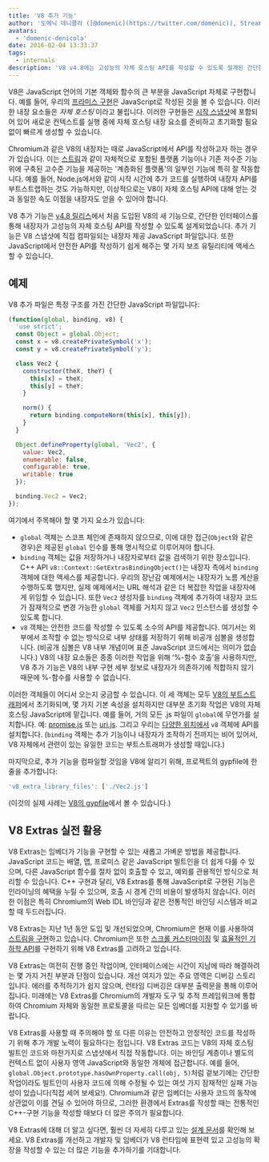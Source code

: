```yaml
---
title: 'V8 추가 기능'
author: '도메닉 데니콜라 ([@domenic](https://twitter.com/domenic)), Streams 마법사'
avatars:
  - 'domenic-denicola'
date: 2016-02-04 13:33:37
tags:
  - internals
description: 'V8 v4.8에는 고성능의 자체 호스팅 API를 작성할 수 있도록 설계된 간단한 인터페이스인 “V8 추가 기능”이 포함되어 있습니다.'
---
```

V8은 JavaScript 언어의 기본 객체와 함수의 큰 부분을 JavaScript 자체로 구현합니다. 예를 들어, 우리의 [프라미스 구현](https://code.google.com/p/chromium/codesearch#chromium/src/v8/src/js/promise.js)은 JavaScript로 작성된 것을 볼 수 있습니다. 이러한 내장 요소들은 _자체 호스팅_ 이라고 불립니다. 이러한 구현들은 [시작 스냅샷](/blog/custom-startup-snapshots)에 포함되어 있어 새로운 컨텍스트를 실행 중에 자체 호스팅 내장 요소를 준비하고 초기화할 필요 없이 빠르게 생성할 수 있습니다.

<!--truncate-->
Chromium과 같은 V8의 내장자는 때로 JavaScript에서 API를 작성하고자 하는 경우가 있습니다. 이는 [스트림](https://streams.spec.whatwg.org/)과 같이 자체적으로 포함된 플랫폼 기능이나 기존 저수준 기능 위에 구축된 고수준 기능을 제공하는 '계층화된 플랫폼'의 일부인 기능에 특히 잘 작동합니다. 예를 들어, Node.js에서와 같이 시작 시간에 추가 코드를 실행하여 내장자 API를 부트스트랩하는 것도 가능하지만, 이상적으로는 V8이 자체 호스팅 API에 대해 얻는 것과 동일한 속도 이점을 내장자도 얻을 수 있어야 합니다.

V8 추가 기능은 [v4.8 릴리스](/blog/v8-release-48)에서 처음 도입된 V8의 새 기능으로, 간단한 인터페이스를 통해 내장자가 고성능의 자체 호스팅 API를 작성할 수 있도록 설계되었습니다. 추가 기능은 V8 스냅샷에 직접 컴파일되는 내장자 제공 JavaScript 파일입니다. 또한 JavaScript에서 안전한 API를 작성하기 쉽게 해주는 몇 가지 보조 유틸리티에 액세스할 수 있습니다.

## 예제

V8 추가 파일은 특정 구조를 가진 간단한 JavaScript 파일입니다:

```js
(function(global, binding, v8) {
  'use strict';
  const Object = global.Object;
  const x = v8.createPrivateSymbol('x');
  const y = v8.createPrivateSymbol('y');

  class Vec2 {
    constructor(theX, theY) {
      this[x] = theX;
      this[y] = theY;
    }

    norm() {
      return binding.computeNorm(this[x], this[y]);
    }
  }

  Object.defineProperty(global, 'Vec2', {
    value: Vec2,
    enumerable: false,
    configurable: true,
    writable: true
  });

  binding.Vec2 = Vec2;
});
```

여기에서 주목해야 할 몇 가지 요소가 있습니다:

- `global` 객체는 스코프 체인에 존재하지 않으므로, 이에 대한 접근(`Object`와 같은 경우)은 제공된 `global` 인수를 통해 명시적으로 이루어져야 합니다.
- `binding` 객체는 값을 저장하거나 내장자로부터 값을 검색하기 위한 장소입니다. C++ API `v8::Context::GetExtrasBindingObject()`는 내장자 측에서 `binding` 객체에 대한 액세스를 제공합니다. 우리의 장난감 예제에서는 내장자가 노름 계산을 수행하도록 했지만, 실제 예제에서는 URL 해석과 같은 더 복잡한 작업을 내장자에게 위임할 수 있습니다. 또한 `Vec2` 생성자를 `binding` 객체에 추가하여 내장자 코드가 잠재적으로 변경 가능한 `global` 객체를 거치지 않고 `Vec2` 인스턴스를 생성할 수 있도록 합니다.
- `v8` 객체는 안전한 코드를 작성할 수 있도록 소수의 API를 제공합니다. 여기서는 외부에서 조작할 수 없는 방식으로 내부 상태를 저장하기 위해 비공개 심볼을 생성합니다. (비공개 심볼은 V8 내부 개념이며 표준 JavaScript 코드에서는 의미가 없습니다.) V8의 내장 요소들은 종종 이러한 작업을 위해 ʻ%-함수 호출ʼ을 사용하지만, V8 추가 기능은 V8의 내부 구현 세부 정보로 내장자가 의존하기에 적합하지 않기 때문에 %-함수를 사용할 수 없습니다.

이러한 객체들이 어디서 오는지 궁금할 수 있습니다. 이 세 객체는 모두 [V8의 부트스트래퍼](https://code.google.com/p/chromium/codesearch#chromium/src/v8/src/bootstrapper.cc)에서 초기화되며, 몇 가지 기본 속성을 설치하지만 대부분 초기화 작업은 V8의 자체 호스팅 JavaScript에 맡깁니다. 예를 들어, 거의 모든 .js 파일이 `global`에 무언가를 설치합니다. 예: [promise.js](https://code.google.com/p/chromium/codesearch#chromium/src/v8/src/js/promise.js&sq=package:chromium&l=439) 또는 [uri.js](https://code.google.com/p/chromium/codesearch#chromium/src/v8/src/js/uri.js&sq=package:chromium&l=371). 그리고 우리는 [다양한 위치에서](https://code.google.com/p/chromium/codesearch#search/&q=extrasUtils&sq=package:chromium&type=cs) `v8` 객체에 API를 설치합니다. (`binding` 객체는 추가 기능이나 내장자가 조작하기 전까지는 비어 있어서, V8 자체에서 관련이 있는 유일한 코드는 부트스트래퍼가 생성할 때입니다.)

마지막으로, 추가 기능을 컴파일할 것임을 V8에 알리기 위해, 프로젝트의 gypfile에 한 줄을 추가합니다:

```js
'v8_extra_library_files': ['./Vec2.js']
```

(이것의 실제 사례는 [V8의 gypfile](https://code.google.com/p/chromium/codesearch#chromium/src/v8/build/standalone.gypi&sq=package:chromium&type=cs&l=170)에서 볼 수 있습니다.)

## V8 Extras 실전 활용

V8 Extras는 임베더가 기능을 구현할 수 있는 새롭고 가벼운 방법을 제공합니다. JavaScript 코드는 배열, 맵, 프로미스 같은 JavaScript 빌트인을 더 쉽게 다룰 수 있으며, 다른 JavaScript 함수를 절차 없이 호출할 수 있고, 예외를 관용적인 방식으로 처리할 수 있습니다. C++ 구현과 달리, V8 Extras를 통해 JavaScript로 구현된 기능은 인라이닝의 혜택을 누릴 수 있으며, 호출 시 경계 간의 비용이 발생하지 않습니다. 이러한 이점은 특히 Chromium의 Web IDL 바인딩과 같은 전통적인 바인딩 시스템과 비교할 때 두드러집니다.

V8 Extras는 지난 1년 동안 도입 및 개선되었으며, Chromium은 현재 이를 사용하여 [스트림을 구현](https://code.google.com/p/chromium/codesearch#chromium/src/third_party/WebKit/Source/core/streams/ReadableStream.js)하고 있습니다. Chromium은 또한 [스크롤 커스터마이징](https://codereview.chromium.org/1333323003) 및 [효율적인 기하학 API](https://groups.google.com/a/chromium.org/d/msg/blink-dev/V_bJNtOg0oM/VKbbYs-aAgAJ)를 구현하기 위해 V8 Extras를 고려하고 있습니다.

V8 Extras는 여전히 진행 중인 작업이며, 인터페이스에는 시간이 지남에 따라 해결하려는 몇 가지 거친 부분과 단점이 있습니다. 개선 여지가 있는 주요 영역은 디버깅 스토리입니다. 에러를 추적하기가 쉽지 않으며, 런타임 디버깅은 대부분 출력문을 통해 이루어집니다. 미래에는 V8 Extras를 Chromium의 개발자 도구 및 추적 프레임워크에 통합하여 Chromium 자체와 동일한 프로토콜을 따르는 모든 임베더를 지원할 수 있기를 바랍니다.

V8 Extras를 사용할 때 주의해야 할 또 다른 이유는 안전하고 안정적인 코드를 작성하기 위해 추가 개발 노력이 필요하다는 점입니다. V8 Extras 코드는 V8의 자체 호스팅 빌트인 코드와 마찬가지로 스냅샷에서 직접 작동합니다. 이는 바인딩 계층이나 별도의 컨텍스트 없이 사용자 영역 JavaScript와 동일한 개체에 접근합니다. 예를 들어, `global.Object.prototype.hasOwnProperty.call(obj, 5)`처럼 겉보기에는 간단한 작업이라도 빌트인이 사용자 코드에 의해 수정될 수 있는 여섯 가지 잠재적인 실패 가능성이 있습니다(직접 세어 보세요!). Chromium과 같은 임베더는 사용자 코드의 동작에 상관없이 이를 견딜 수 있어야 하므로, 그러한 환경에서 Extras를 작성할 때는 전통적인 C++-구현 기능을 작성할 때보다 더 많은 주의가 필요합니다.

V8 Extras에 대해 더 알고 싶다면, 훨씬 더 자세히 다루고 있는 [설계 문서](https://docs.google.com/document/d/1AT5-T0aHGp7Lt29vPWFr2-qG8r3l9CByyvKwEuA8Ec0/edit#heading=h.32abkvzeioyz)를 확인해 보세요. V8 Extras를 개선하고 개발자 및 임베더가 V8 런타임에 표현력 있고 고성능의 확장을 작성할 수 있는 더 많은 기능을 추가하기를 기대합니다.
